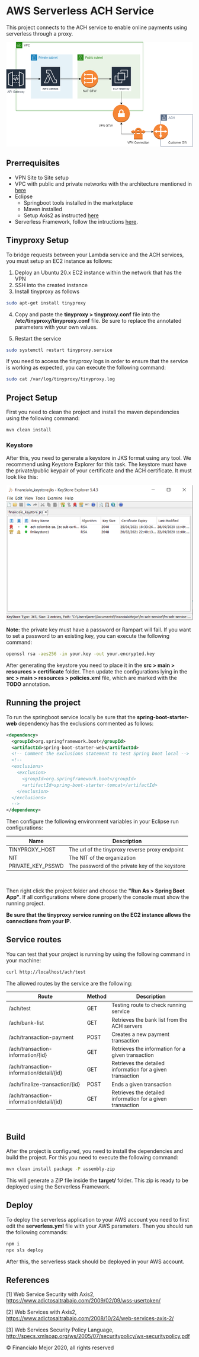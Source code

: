 # AWS Serverless ACH Service

This project connects to the ACH service to enable online payments using serverless through a proxy.

![keystore](./screenshots/ACHArchitecture.png 'Keystore configuration with keypair and ACH certificate')

## Prerrequisites

- VPN Site to Site setup
- VPC with public and private networks with the architecture mentioned in <a href="https://docs.aws.amazon.com/vpc/latest/userguide/VPC_Scenario2.html">here</a>
- Eclipse
  - Springboot tools installed in the marketplace
  - Maven installed
  - Setup Axis2 as instructed <a href="https://www.adictosaltrabajo.com/2008/10/24/web-services-axis-2/">here</a>
- Serverless Framework, follow the intructions <a href="https://www.serverless.com/framework/docs/getting-started/">here</a>.

## Tinyproxy Setup

To bridge requests between your Lambda service and the ACH services, you must setup an EC2 instance as follows:

1. Deploy an Ubuntu 20.x EC2 instance within the network that has the VPN
2. SSH into the created instance
3. Install tinyproxy as follows

```bash
sudo apt-get install tinyproxy
```

4. Copy and paste the **tinyproxy > tinyproxy.conf** file into the **/etc/tinyproxy/tinyproxy.conf** file. Be sure to replace the annotated parameters with your own values.

5. Restart the service

```bash
sudo systemctl restart tinyproxy.service
```

If you need to access the tinyproxy logs in order to ensure that the service is working as expected, you can execute the following command:

```bash
sudo cat /var/log/tinyproxy/tinyproxy.log
```

## Project Setup

First you need to clean the project and install the maven dependencies using the following command:

```bash
mvn clean install
```

### Keystore

After this, you need to generate a keystore in JKS format using any tool. We recommend using Keystore Explorer for this task. The keystore must have the private/public keypair of your certificate and the ACH certificate. It must look like this:

![keystore](./screenshots/keystore.png 'Keystore configuration with keypair and ACH certificate')

<strong>Note:</strong> the private key must have a password or Rampart will fail. If you want to set a password to an existing key, you can execute the following command:

```bash
openssl rsa -aes256 -in your.key -out your.encrypted.key
```

After generating the keystore you need to place it in the <strong>src > main > resources > certificate</strong> folder. Then update the configurations lying in the <strong>src > main > resources > policies.xml</strong> file, which are marked with the <strong>TODO</strong> annotation.

## Running the project

To run the springboot service locally be sure that the <strong>spring-boot-starter-web</strong> dependency has the exclusions commented as follows:

```xml
<dependency>
  <groupId>org.springframework.boot</groupId>
  <artifactId>spring-boot-starter-web</artifactId>
  <!-- Comment the exclusions statement to test Spring boot local -->
  <!--
  <exclusions>
    <exclusion>
      <groupId>org.springframework.boot</groupId>
      <artifactId>spring-boot-starter-tomcat</artifactId>
    </exclusion>
  </exclusions>
  -->
</dependency>
```

Then configure the following environment variables in your Eclipse run configurations:

| Name              | Description                                     |
| ----------------- | ----------------------------------------------- |
| TINYPROXY_HOST    | The url of the tinyproxy reverse proxy endpoint |
| NIT               | The NIT of the organization                     |
| PRIVATE_KEY_PSSWD | The password of the private key of the keystore |

<br/>

Then right click the project folder and choose the <strong>"Run As > Spring Boot App"</strong>. If all configurations where done properly the console must show the running project.

<strong> Be sure that the tinyproxy service running on the EC2 instance allows the connections from your IP.</strong>

## Service routes

You can test that your project is running by using the following command in your machine:

```bash
curl http://localhost/ach/test
```

The allowed routes by the service are the following:

| Route                                    | Method | Description                                                |
| ---------------------------------------- | ------ | ---------------------------------------------------------- |
| /ach/test                                | GET    | Testing route to check running service                     |
| /ach/bank-list                           | GET    | Retrieves the bank list from the ACH servers               |
| /ach/transaction-payment                 | POST   | Creates a new payment transaction                          |
| /ach/transaction-information/{id}        | GET    | Retrieves the information for a given transaction          |
| /ach/transaction-information/detail/{id} | GET    | Retrieves the detailed information for a given transaction |
| /ach/finalize-transaction/{id}           | POST   | Ends a given transaction                                   |
| /ach/transaction-information/detail/{id} | GET    | Retrieves the detailed information for a given transaction |

<br/>

## Build

After the project is configured, you need to install the dependencies and build the project. For this you need to execute the following command:

```bash
mvn clean install package -P assembly-zip
```

This will generate a ZIP file inside the <strong>target/</strong> folder. This zip is ready to be deployed using the Serverless Framework.

## Deploy

To deploy the serverless application to your AWS account you need to first edit the <strong>serverless.yml</strong> file with your AWS parameters. Then you should run the following commands:

```bash
npm i
npx sls deploy
```

After this, the serverless stack should be deployed in your AWS account.

## References

[1] Web Service Security with Axis2, https://www.adictosaltrabajo.com/2009/02/09/wss-usertoken/

[2] Web Services with Axis2, https://www.adictosaltrabajo.com/2008/10/24/web-services-axis-2/

[3] Web Services Security Policy Language, http://specs.xmlsoap.org/ws/2005/07/securitypolicy/ws-securitypolicy.pdf

&#169; Financialo Mejor 2020, all rights reserved
